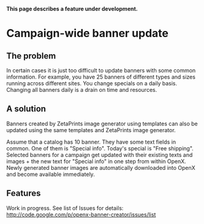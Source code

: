 **This page describes a feature under development.**

# Campaign-wide banner update #

## The problem ##
In certain cases it is just too difficult to update banners with some common information.
For example, you have 25 banners of different types and sizes running across different sites. You change specials on a daily basis. Changing all banners daily is a drain on time and resources.

## A solution ##
Banners created by ZetaPrints image generator using templates can also be updated using the same templates and ZetaPrints image generator.

Assume that a catalog has 10 banner. They have some text fields in common. One of them is "Special info". Today's special is "Free shipping". Selected banners for a campaign get updated with their existing texts and images + the new text for "Special info" in one step from within OpenX. Newly generated banner images are automatically downloaded into OpenX and become available immediately.

## Features ##

Work in progress. See list of Issues for details: http://code.google.com/p/openx-banner-creator/issues/list